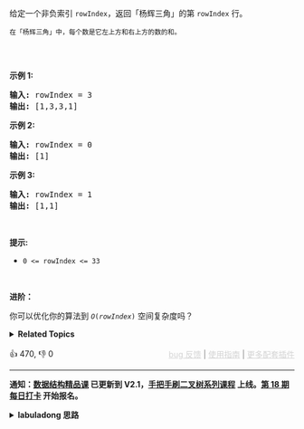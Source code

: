 <p>给定一个非负索引 <code>rowIndex</code>，返回「杨辉三角」的第 <code>rowIndex</code><em>&nbsp;</em>行。</p>

<p><small>在「杨辉三角」中，每个数是它左上方和右上方的数的和。</small></p>

<p><img alt="" src="https://pic.leetcode-cn.com/1626927345-DZmfxB-PascalTriangleAnimated2.gif" /></p>

<p>&nbsp;</p>

<p><strong>示例 1:</strong></p>

<pre>
<strong>输入:</strong> rowIndex = 3
<strong>输出:</strong> [1,3,3,1]
</pre>

<p><strong>示例 2:</strong></p>

<pre>
<strong>输入:</strong> rowIndex = 0
<strong>输出:</strong> [1]
</pre>

<p><strong>示例 3:</strong></p>

<pre>
<strong>输入:</strong> rowIndex = 1
<strong>输出:</strong> [1,1]
</pre>

<p>&nbsp;</p>

<p><strong>提示:</strong></p>

<ul> 
 <li><code>0 &lt;= rowIndex &lt;= 33</code></li> 
</ul>

<p>&nbsp;</p>

<p><strong>进阶：</strong></p>

<p>你可以优化你的算法到 <code><em>O</em>(<i>rowIndex</i>)</code> 空间复杂度吗？</p>

<details><summary><strong>Related Topics</strong></summary>数组 | 动态规划</details><br>

<div>👍 470, 👎 0<span style='float: right;'><span style='color: gray;'><a href='https://github.com/labuladong/fucking-algorithm/discussions/939' target='_blank' style='color: lightgray;text-decoration: underline;'>bug 反馈</a> | <a href='https://labuladong.gitee.io/article/fname.html?fname=jb插件简介' target='_blank' style='color: lightgray;text-decoration: underline;'>使用指南</a> | <a href='https://labuladong.github.io/algo/images/others/%E5%85%A8%E5%AE%B6%E6%A1%B6.jpg' target='_blank' style='color: lightgray;text-decoration: underline;'>更多配套插件</a></span></span></div>

<div id="labuladong"><hr>

**通知：[数据结构精品课](https://aep.h5.xeknow.com/s/1XJHEO) 已更新到 V2.1，[手把手刷二叉树系列课程](https://aep.xet.tech/s/3YGcq3) 上线。[第 18 期每日打卡](https://aep.xet.tech/s/2PLO1n) 开始报名。**

<details><summary><strong>labuladong 思路</strong></summary>

## 基本思路

这是经典的递归题目，递归算法的关键在于明确递归函数的定义，然后利用这个定义从小规模的问题推导出大规模问题的解。

**标签：递归**

## 解法代码

<div class="tab-panel"><div class="tab-nav">
<button data-tab-item="cpp" class="tab-nav-button btn " data-tab-group="default" onclick="switchTab(this)">cpp🤖</button>

<button data-tab-item="python" class="tab-nav-button btn " data-tab-group="default" onclick="switchTab(this)">python🤖</button>

<button data-tab-item="java" class="tab-nav-button btn active" data-tab-group="default" onclick="switchTab(this)">java🟢</button>

<button data-tab-item="go" class="tab-nav-button btn " data-tab-group="default" onclick="switchTab(this)">go🤖</button>

<button data-tab-item="javascript" class="tab-nav-button btn " data-tab-group="default" onclick="switchTab(this)">javascript🤖</button>
</div><div class="tab-content">
<div data-tab-item="cpp" class="tab-item " data-tab-group="default"><div class="highlight">

```cpp
// 注意：cpp 代码由 chatGPT🤖 根据我的 java 代码翻译，旨在帮助不同背景的读者理解算法逻辑。
// 本代码已经通过力扣的全部测试用例，可直接粘贴提交。

class Solution {
public:
    // 定义：输入行数，返回该行的杨辉三角数列
    vector<int> getRow(int rowIndex) {
        vector<int> curRow;
        // 每一行开头是 1
        curRow.push_back(1);
        // base case
        if (rowIndex == 0) return curRow;

        // 递归计算出上一行
        vector<int> preRow = getRow(rowIndex - 1);
        for (int i = 0; i < preRow.size() - 1; i++) {
            // 这一行每个元素等于上一行的两个相邻元素之和
            curRow.push_back(preRow[i] + preRow[i + 1]);
        }
        // 每一行结尾是 1
        curRow.push_back(1);
        return curRow;
    }
};
```

</div></div>

<div data-tab-item="python" class="tab-item " data-tab-group="default"><div class="highlight">

```python
# 注意：python 代码由 chatGPT🤖 根据我的 java 代码翻译，旨在帮助不同背景的读者理解算法逻辑。
# 本代码已经通过力扣的全部测试用例，可直接粘贴提交。

class Solution:
    def getRow(self, rowIndex: int) -> List[int]:
        curRow = []
        # 每一行开头是 1
        curRow.append(1)
        # base case
        if rowIndex == 0:
             return curRow

        # 递归计算出上一行
        preRow = self.getRow(rowIndex - 1)
        for i in range(len(preRow) - 1):
            # 这一行每个元素等于上一行的两个相邻元素之和
            curRow.append(preRow[i] + preRow[i + 1])
        # 每一行结尾是 1
        curRow.append(1)
        return curRow
```

</div></div>

<div data-tab-item="java" class="tab-item active" data-tab-group="default"><div class="highlight">

```java
class Solution {

    // 定义：输入行数，返回该行的杨辉三角数列
    public List<Integer> getRow(int rowIndex) {
        ArrayList<Integer> curRow = new ArrayList<>();
        // 每一行开头是 1
        curRow.add(1);
        // base case
        if (rowIndex == 0) return curRow;

        // 递归计算出上一行
        List<Integer> preRow = getRow(rowIndex - 1);
        for (int i = 0; i < preRow.size() - 1; i++) {
            // 这一行每个元素等于上一行的两个相邻元素之和
            curRow.add(preRow.get(i) + preRow.get(i + 1));
        }
        // 每一行结尾是 1
        curRow.add(1);
        return curRow;
    }
}
```

</div></div>

<div data-tab-item="go" class="tab-item " data-tab-group="default"><div class="highlight">

```go
// 注意：go 代码由 chatGPT🤖 根据我的 java 代码翻译，旨在帮助不同背景的读者理解算法逻辑。
// 本代码已经通过力扣的全部测试用例，可直接粘贴提交。

// 定义：输入行数，返回该行的杨辉三角数列
func getRow(rowIndex int) []int {
    curRow := []int{}
    // 每一行开头是 1
    curRow = append(curRow, 1)
    // base case
    if rowIndex == 0 {
        return curRow
    }

    // 递归计算出上一行
    preRow := getRow(rowIndex - 1)
    for i := 0; i < len(preRow)-1; i++ {
        // 这一行每个元素等于上一行的两个相邻元素之和
        curRow = append(curRow, preRow[i]+preRow[i+1])
    }
    // 每一行结尾是 1
    curRow = append(curRow, 1)
    return curRow
}
```

</div></div>

<div data-tab-item="javascript" class="tab-item " data-tab-group="default"><div class="highlight">

```javascript
// 注意：javascript 代码由 chatGPT🤖 根据我的 java 代码翻译，旨在帮助不同背景的读者理解算法逻辑。
// 本代码已经通过力扣的全部测试用例，可直接粘贴提交。

var getRow = function(rowIndex) {
    var curRow = [];
    // 每一行开头是 1
    curRow.push(1);
    // base case
    if (rowIndex == 0) return curRow;

    // 递归计算出上一行
    var preRow = getRow(rowIndex - 1);
    for (var i = 0; i < preRow.length - 1; i++) {
        // 这一行每个元素等于上一行的两个相邻元素之和
        curRow.push(preRow[i] + preRow[i + 1]);
    }
    // 每一行结尾是 1
    curRow.push(1);
    return curRow;
};
```

</div></div>
</div></div>

</details>
</div>



